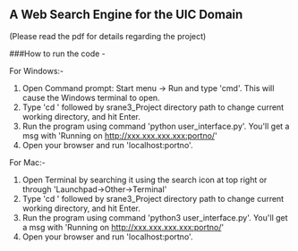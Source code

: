 ## A Web Search Engine for the UIC Domain  
(Please read the pdf for details regarding the project)

###How to run the code -  

For Windows:-
1. Open Command prompt:   Start menu -> Run  and type 'cmd'. This will cause the Windows terminal to open.  
2. Type 'cd ' followed by srane3_Project directory path to change current working directory, and hit Enter.   
3. Run the program using command 'python user_interface.py'. You'll get a msg with 'Running on http://xxx.xxx.xxx.xxx:portno/'  
4. Open your browser and run 'localhost:portno'.  

For Mac:-  
1. Open Terminal by searching it using the search icon at top right or through 'Launchpad->Other->Terminal'   
2. Type 'cd ' followed by srane3_Project directory path to change current working directory, and hit Enter.   
3. Run the program using command 'python3 user_interface.py'. You'll get a msg with 'Running on http://xxx.xxx.xxx.xxx:portno/'  
4. Open your browser and run 'localhost:portno'.  
